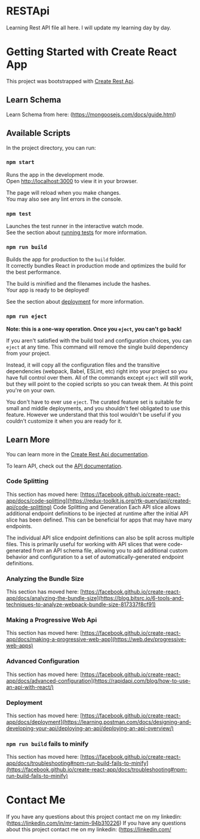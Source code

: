 # RESTApi
Learning Rest API file all here. I will update my learning day by day.

# Getting Started with Create React App

This project was bootstrapped with [Create Rest Api](https://github.com/facebook/rest-api).

## Learn Schema

Learn Schema from here: (https://mongoosejs.com/docs/guide.html)

## Available Scripts

In the project directory, you can run:

### `npm start`

Runs the app in the development mode.\
Open [http://localhost:3000](http://localhost:3000) to view it in your browser.

The page will reload when you make changes.\
You may also see any lint errors in the console.

### `npm test`

Launches the test runner in the interactive watch mode.\
See the section about [running tests](https://facebook.github.io/rest-api/docs/running-tests) for more information.

### `npm run build`

Builds the app for production to the `build` folder.\
It correctly bundles React in production mode and optimizes the build for the best performance.

The build is minified and the filenames include the hashes.\
Your app is ready to be deployed!

See the section about [deployment](https://appinventiv.com/blog/complete-guide-to-api-development/) for more information.

### `npm run eject`

**Note: this is a one-way operation. Once you `eject`, you can't go back!**

If you aren't satisfied with the build tool and configuration choices, you can `eject` at any time. This command will remove the single build dependency from your project.

Instead, it will copy all the configuration files and the transitive dependencies (webpack, Babel, ESLint, etc) right into your project so you have full control over them. All of the commands except `eject` will still work, but they will point to the copied scripts so you can tweak them. At this point you're on your own.

You don't have to ever use `eject`. The curated feature set is suitable for small and middle deployments, and you shouldn't feel obligated to use this feature. However we understand that this tool wouldn't be useful if you couldn't customize it when you are ready for it.

## Learn More

You can learn more in the [Create Rest Api documentation](https://developers.planet.com/docs/planetschool/rest-apis/).

To learn API, check out the [API documentation](https://developers.planet.com/docs/apis/).

### Code Splitting

This section has moved here: [https://facebook.github.io/create-react-app/docs/code-splitting](https://redux-toolkit.js.org/rtk-query/api/created-api/code-splitting)
Code Splitting and Generation
Each API slice allows additional endpoint definitions to be injected at runtime after the initial API slice has been defined. This can be beneficial for apps that may have many endpoints.

The individual API slice endpoint definitions can also be split across multiple files. This is primarily useful for working with API slices that were code-generated from an API schema file, allowing you to add additional custom behavior and configuration to a set of automatically-generated endpoint definitions.


### Analyzing the Bundle Size

This section has moved here: [https://facebook.github.io/create-react-app/docs/analyzing-the-bundle-size](https://blog.bitsrc.io/6-tools-and-techniques-to-analyze-webpack-bundle-size-817337f8cf91)

### Making a Progressive Web Api

This section has moved here: [https://facebook.github.io/create-react-app/docs/making-a-progressive-web-app](https://web.dev/progressive-web-apps)

### Advanced Configuration

This section has moved here: [https://facebook.github.io/create-react-app/docs/advanced-configuration](https://rapidapi.com/blog/how-to-use-an-api-with-react/)

### Deployment

This section has moved here: [https://facebook.github.io/create-react-app/docs/deployment](https://learning.postman.com/docs/designing-and-developing-your-api/deploying-an-api/deploying-an-api-overview/)


### `npm run build` fails to minify

This section has moved here: [https://facebook.github.io/create-react-app/docs/troubleshooting#npm-run-build-fails-to-minify](https://facebook.github.io/create-react-app/docs/troubleshooting#npm-run-build-fails-to-minify)


# Contact Me

If you have any questions about this project contact me on my linkedin: (https://linkedin.com/in/mr-tamim-94b310226)
If you have any questions about this project contact me on my linkedin: (https://linkedin.com/

